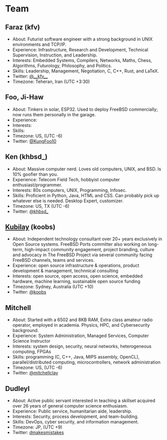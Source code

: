 # Team

## Faraz (kfv)
- About: Futurist software engineer with a strong background in UNIX environments and TCP/IP.
- Experience: Infrastructure, Research and Development, Technical Supervision, Instruction, and Leadership. 
- Interests: Embedded Systems, Compilers, Networks, Maths, Chess, Algorithms, Futurology, Philosophy, and Politics.
- Skills: Leadership, Management, Negotiation, C, C++, Rust, and LaTeX.
- Twitter: [@\_\_kfv\_\_](https://twitter.com/__kfv__)
- Timezone: Teheran, Iran (UTC +3:30)

## Foo, Ji-Haw
- About: Tinkers in solar, ESP32. Used to deploy FreeBSD commercially; now runs them personally in the garage.
- Experience:
- Interests:
- Skills:
- Timezone: US, (UTC -6)
- Twitter: [@KungFoo10](https://twitter.com/kungfoo10)

## Ken (khbsd_)
- About: Massive computer nerd. Loves old computers, UNIX, and BSD. Is 10% goofier than you.
- Experience: Telecom Field Tech, hobbyist computer enthusiast/programmer.
- Interests: 80s computers, UNIX, Programming, Infosec.
- Skills: Proficient in Python, Java, HTML and CSS. Can probably pick up whatever else is needed. Desktop Expert, customizer.
- Timezone: US, TX (UTC -6)
- Twitter: [@khbsd_](https://twitter.com/khbsd_)

## [Kubilay](https://wiki.freebsd.org/KubilayKocak/) (koobs)
- About: Independent technology consultant over 20+ years exclusively in Open Source systems. FreeBSD Ports committer also working on long-term, high-impact community engagement, project branding, culture and advocacy in The FreeBSD Project via several community facing FreeBSD channels, teams and services.
- Experience: open source infrastructure & operations, product development & management, technnical consulting
- Interests: open source, open access, open science, embedded hardware, machine learning, sustainable open source funding
- Timezone: Sydney, Australia (UTC +10)
- Twitter: [@koobs](https://twitter.com/koobs)

## Mitchell
- About: Started with a 6502 and 8KB RAM, Extra class amateur radio operator, employed in academia. Physics, HPC, and Cybersecurity background.
- Experience: System Administration, Managed Services, Computer Science Instructor
- Interests: system design, security, neural networks, heterogeneous computing, FPGAs
- Skills: programming (C, C++, Java, MIPS assembly, OpenCL), parallel/distributed computing, microcontrollers, network administration
- Timezone: US, (UTC -6)
- Twitter: [@mitchellclay](https://twitter.com/mitchellclay)

## DudleyI
- About: Active public servant interested in teaching a skillset acquired over 26 years of general computer science enthusiasm.
- Experience: Public service, humanitarian aide, leadership.
- Interests: Security, process development, and team-building.
- Skills: DevOps, cyber security, and information management.
- Timezone: JP, (UTC +9)
- Twitter: [dmakesmistakes](https://x.com/dmakesmistakes)


